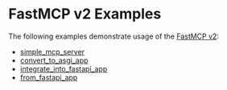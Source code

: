 # FastMCP v2 Examples

The following examples demonstrate usage of the [FastMCP v2](https://github.com/jlowin/fastmcp):

- [simple_mcp_server](simple_mcp_server)
- [convert_to_asgi_app](convert_to_asgi_app)
- [integrate_into_fastapi_app](integrate_into_fastapi_app)
- [from_fastapi_app](from_fastapi_app)
